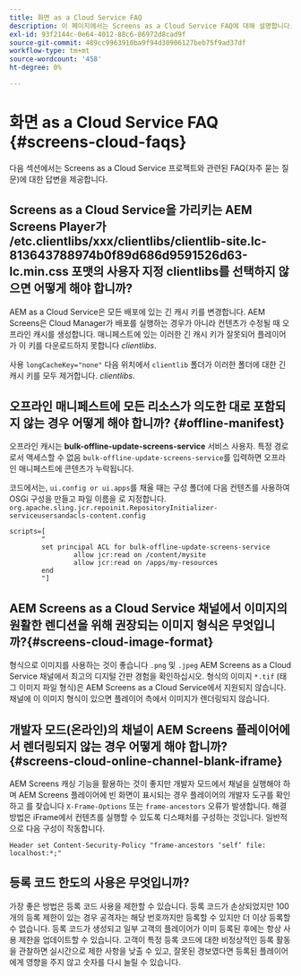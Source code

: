 ```yaml
---
title: 화면 as a Cloud Service FAQ
description: 이 페이지에서는 Screens as a Cloud Service FAQ에 대해 설명합니다.
exl-id: 93f2144c-0e64-4012-88c6-86972d8cad9f
source-git-commit: 489cc9963910ba9f94d30906127beb75f9ad37df
workflow-type: tm+mt
source-wordcount: '458'
ht-degree: 0%

---
```


# 화면 as a Cloud Service FAQ {#screens-cloud-faqs}

다음 섹션에서는 Screens as a Cloud Service 프로젝트와 관련된 FAQ(자주 묻는 질문)에 대한 답변을 제공합니다.

## Screens as a Cloud Service을 가리키는 AEM Screens Player가 /etc.clientlibs/xxx/clientlibs/clientlib-site.lc-813643788974b0f89d686d9591526d63-lc.min.css 포맷의 사용자 지정 clientlibs를 선택하지 않으면 어떻게 해야 합니까?

AEM as a Cloud Service은 모든 배포에 있는 긴 캐시 키를 변경합니다. AEM Screens은 Cloud Manager가 배포를 실행하는 경우가 아니라 컨텐츠가 수정될 때 오프라인 캐시를 생성합니다. 매니페스트에 있는 이러한 긴 캐시 키가 잘못되어 플레이어가 이 키를 다운로드하지 못합니다 *clientlibs*.

사용 `longCacheKey="none"` 다음 위치에서 `clientlib` 폴더가 이러한 폴더에 대한 긴 캐시 키를 모두 제거합니다. *clientlibs*.


## 오프라인 매니페스트에 모든 리소스가 의도한 대로 포함되지 않는 경우 어떻게 해야 합니까? {#offline-manifest}

오프라인 캐시는 **bulk-offline-update-screens-service** 서비스 사용자. 특정 경로로서 액세스할 수 없음 `bulk-offline-update-screens-service`를 입력하면 오프라인 매니페스트에 콘텐츠가 누락됩니다.

코드에서는, `ui.config or ui.apps`를 채울 때는 구성 폴더에 다음 컨텐츠를 사용하여 OSGi 구성을 만들고 파일 이름을 로 지정합니다. `org.apache.sling.jcr.repoinit.RepositoryInitializer-serviceusersandacls-content.config`

```
scripts=[
        "
        set principal ACL for bulk-offline-update-screens-service
                allow jcr:read on /content/mysite
                allow jcr:read on /apps/my-resources
        end
        "] 
```

## AEM Screens as a Cloud Service 채널에서 이미지의 원활한 렌디션을 위해 권장되는 이미지 형식은 무엇입니까?{#screens-cloud-image-format}

형식으로 이미지를 사용하는 것이 좋습니다 `.png` 및 `.jpeg` AEM Screens as a Cloud Service 채널에서 최고의 디지털 간판 경험을 확인하십시오.
형식의 이미지 `*.tif` (태그 이미지 파일 형식)은 AEM Screens as a Cloud Service에서 지원되지 않습니다. 채널에 이 이미지 형식이 있으면 플레이어 측에서 이미지가 렌더링되지 않습니다.

## 개발자 모드(온라인)의 채널이 AEM Screens 플레이어에서 렌더링되지 않는 경우 어떻게 해야 합니까?{#screens-cloud-online-channel-blank-iframe}

AEM Screens 캐싱 기능을 활용하는 것이 좋지만 개발자 모드에서 채널을 실행해야 하며 AEM Screens 플레이어에 빈 화면이 표시되는 경우 플레이어의 개발자 도구를 확인하고 를 찾습니다 `X-Frame-Options` 또는 `frame-ancestors` 오류가 발생합니다. 해결 방법은 iFrame에서 컨텐츠를 실행할 수 있도록 디스패처를 구성하는 것입니다. 일반적으로 다음 구성이 작동합니다.

```
Header set Content-Security-Policy "frame-ancestors ‘self’ file: localhost:*;"
```

## 등록 코드 한도의 사용은 무엇입니까?

가장 좋은 방법은 등록 코드 사용을 제한할 수 있습니다. 등록 코드가 손상되었지만 100개의 등록 제한이 있는 경우 공격자는 해당 번호까지만 등록할 수 있지만 더 이상 등록할 수 없습니다. 등록 코드가 생성되고 일부 고객의 플레이어가 이미 등록된 후에는 항상 사용 제한을 업데이트할 수 있습니다. 고객이 특정 등록 코드에 대한 비정상적인 등록 활동을 관찰하면 실시간으로 제한 사항을 낮출 수 있고, 잘못된 경보였다면 등록된 플레이어에게 영향을 주지 않고 숫자를 다시 늘릴 수 있습니다.